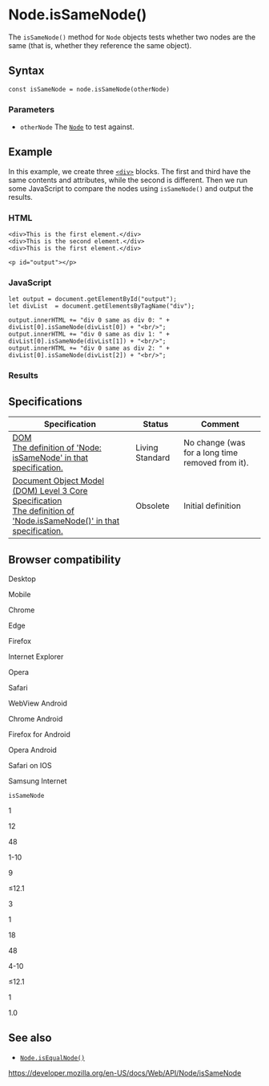 # Node.isSameNode()

The `isSameNode()` method for `Node` objects tests whether two nodes are the same (that is, whether they reference the same object).

## Syntax

    const isSameNode = node.isSameNode(otherNode)

### Parameters

- `otherNode` The [`Node`](../node) to test against.

## Example

In this example, we create three [`<div>`](https://developer.mozilla.org/en-US/docs/Web/HTML/Element/div) blocks. The first and third have the same contents and attributes, while the second is different. Then we run some JavaScript to compare the nodes using `isSameNode()` and output the results.

### HTML

    <div>This is the first element.</div>
    <div>This is the second element.</div>
    <div>This is the first element.</div>

    <p id="output"></p>

### JavaScript

    let output = document.getElementById("output");
    let divList  = document.getElementsByTagName("div");

    output.innerHTML += "div 0 same as div 0: " + divList[0].isSameNode(divList[0]) + "<br/>";
    output.innerHTML += "div 0 same as div 1: " + divList[0].isSameNode(divList[1]) + "<br/>";
    output.innerHTML += "div 0 same as div 2: " + divList[0].isSameNode(divList[2]) + "<br/>";

### Results

## Specifications

<table><thead><tr class="header"><th>Specification</th><th>Status</th><th>Comment</th></tr></thead><tbody><tr class="odd"><td><a href="https://dom.spec.whatwg.org/#dom-node-issamenode">DOM<br />
<span class="small">The definition of 'Node: isSameNode' in that specification.</span></a></td><td><span class="spec-living">Living Standard</span></td><td>No change (was for a long time removed from it).</td></tr><tr class="even"><td><a href="https://www.w3.org/TR/DOM-Level-3-Core/core.html#Node3-isSameNode">Document Object Model (DOM) Level 3 Core Specification<br />
<span class="small">The definition of 'Node.isSameNode()' in that specification.</span></a></td><td><span class="spec-obsolete">Obsolete</span></td><td>Initial definition</td></tr></tbody></table>

## Browser compatibility

Desktop

Mobile

Chrome

Edge

Firefox

Internet Explorer

Opera

Safari

WebView Android

Chrome Android

Firefox for Android

Opera Android

Safari on IOS

Samsung Internet

`isSameNode`

1

12

48

1-10

9

≤12.1

3

1

18

48

4-10

≤12.1

1

1.0

## See also

- [`Node.isEqualNode()`](isequalnode)

<a href="https://developer.mozilla.org/en-US/docs/Web/API/Node/isSameNode" class="_attribution-link">https://developer.mozilla.org/en-US/docs/Web/API/Node/isSameNode</a>
